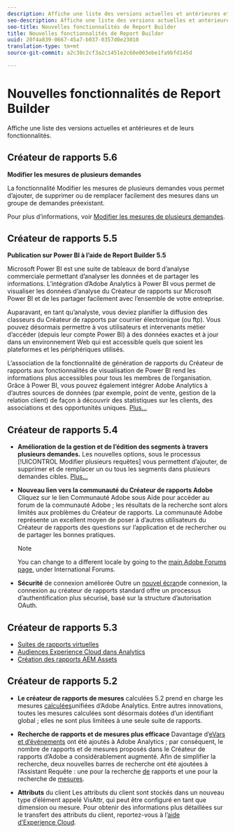 ```yaml
---
description: Affiche une liste des versions actuelles et antérieures et de leurs fonctionnalités.
seo-description: Affiche une liste des versions actuelles et antérieures et de leurs fonctionnalités.
seo-title: Nouvelles fonctionnalités de Report Builder
title: Nouvelles fonctionnalités de Report Builder
uuid: 20f4a839-0667-45a7-b037-0357d0e23010
translation-type: tm+mt
source-git-commit: a2c38c2cf3a2c1451e2c60e003ebe1fa9bfd145d

---
```



# Nouvelles fonctionnalités de Report Builder

Affiche une liste des versions actuelles et antérieures et de leurs fonctionnalités.

## Créateur de rapports 5.6

**Modifier les mesures de plusieurs demandes**

La fonctionnalité Modifier les mesures de plusieurs demandes vous permet d’ajouter, de supprimer ou de remplacer facilement des mesures dans un groupe de demandes préexistant.

Pour plus d’informations, voir [Modifier les mesures de plusieurs demandes](../../analyze/report-builder/manage-requests/edit-multiple-metrics.md#concept_1524B059C72C4224AA199411151069AB).

## Créateur de rapports 5.5

**Publication sur Power BI à l’aide de Report Builder 5.5**

Microsoft Power BI est une suite de tableaux de bord d’analyse commerciale permettant d’analyser les données et de partager les informations. L’intégration d’Adobe Analytics à Power BI vous permet de visualiser les données d’analyse du Créateur de rapports sur Microsoft Power BI et de les partager facilement avec l’ensemble de votre entreprise.

Auparavant, en tant qu’analyste, vous deviez planifier la diffusion des classeurs du Créateur de rapports par courrier électronique (ou ftp). Vous pouvez désormais permettre à vos utilisateurs et intervenants métier d’accéder (depuis leur compte Power BI) à des données exactes et à jour dans un environnement Web qui est accessible quels que soient les plateformes et les périphériques utilisés.

L’association de la fonctionnalité de génération de rapports du Créateur de rapports aux fonctionnalités de visualisation de Power BI rend les informations plus accessibles pour tous les membres de l’organisation. Grâce à Power BI, vous pouvez également intégrer Adobe Analytics à d’autres sources de données (par exemple, point de vente, gestion de la relation client) de façon à découvrir des statistiques sur les clients, des associations et des opportunités uniques. [Plus...](../../analyze/report-builder/c-publish-power-bi/power-bi.md#concept_07653F1641774B70AD2DE77F0614B8CC)

## Créateur de rapports 5.4

* **Amélioration de la gestion et de l’édition des segments à travers plusieurs demandes.** Les nouvelles options, sous le processus [!UICONTROL Modifier plusieurs requêtes] vous permettent d’ajouter, de supprimer et de remplacer un ou tous les segments dans plusieurs demandes cibles. [Plus…](../../analyze/report-builder/data-requests/segmentation.md#section_C3D63FCBE1A94369A319243313B03C93)

* **Nouveau lien vers la communauté du Créateur de rapports Adobe** Cliquez sur le lien Communauté Adobe sous Aide pour accéder au forum de la communauté Adobe ; les résultats de la recherche sont alors limités aux problèmes du Créateur de rapports. La communauté Adobe représente un excellent moyen de poser à d’autres utilisateurs du Créateur de rapports des questions sur l’application et de rechercher ou de partager les bonnes pratiques.

   >[!NOTE]
   >
   >You can change to a different locale by going to the [main Adobe Forums page](https://forums.adobe.com/welcome), under International Forums.

* **Sécurité** de connexion améliorée Outre un [nouvel écran](../../analyze/report-builder/setup/login.md#concept_67A16213B90D43C7A624C4E43B821981)de connexion, la connexion au créateur de rapports standard offre un processus d’authentification plus sécurisé, basé sur la structure d’autorisation OAuth.

## Créateur de rapports 5.3

* [Suites de rapports virtuelles](https://marketing.adobe.com/resources/help/en_US/reference/virtual-report-suites.html)
* [Audiences Experience Cloud dans Analytics](https://marketing.adobe.com/resources/help/en_US/mcloud/mc-audiences-aam.html)
* [Création des rapports AEM Assets](https://marketing.adobe.com/resources/help/en_US/reference/aem-assets-reporting.html)

## Créateur de rapports 5.2

* **Le créateur de rapports de mesures** calculées 5.2 prend en charge les mesures [calculées](../../analyze/report-builder/layout/c-metrics-dimensions/calculated-metrics.md#concept_C36AF97877EA49E0B055122E1EE32DD4)unifiées d’Adobe Analytics. Entre autres innovations, toutes les mesures calculées sont désormais dotées d’un identifiant global ; elles ne sont plus limitées à une seule suite de rapports.

* **Recherche de rapports et de mesures plus efficace** Davantage d’[eVars et d’événements](https://marketing.adobe.com/resources/help/en_US/sc/implement/evars_events.html) ont été ajoutés à Adobe Analytics ; par conséquent, le nombre de rapports et de mesures proposés dans le Créateur de rapports d’Adobe a considérablement augmenté. Afin de simplifier la recherche, deux nouvelles barres de recherche ont été ajoutées à l’Assistant Requête : une pour la recherche [de](../../analyze/report-builder/data-requests/c-report-types/select-report-types.md#concept_C711B27E6FB64C18AC564EE142FC7EFC) rapports et une pour la recherche de [mesures](../../analyze/report-builder/layout/c-metrics-dimensions/t-add-metrics-and-dimensions.md#task_E3F520C020F64C5A96DC5C96FEF71FC4).

* **Attributs** du client Les attributs du client sont stockés dans un nouveau type d’élément appelé VisAttr, qui peut être configuré en tant que dimension ou mesure. Pour obtenir des informations plus détaillées sur le transfert des attributs du client, reportez-vous à l’[aide d’Experience Cloud](https://marketing.adobe.com/resources/help/en_US/mcloud/attributes.html).

